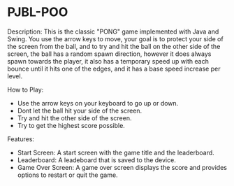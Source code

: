 # PJBL-POO

Description:
This is the classic "PONG" game implemented with Java and Swing. You use the arrow keys to move, your goal is to protect your side of the screen from the ball, and to try and hit the ball on the other side of the screen, the ball has a random spawn direction, however it does always spawn towards the player, it also has a temporary speed up with each bounce until it hits one of the edges, and it has a base speed increase per level. 

How to Play:
* Use the arrow keys on your keyboard to go up or down.
* Dont let the ball hit your side of the screen.
* Try and hit the other side of the screen.
* Try to get the highest score possible.
  
Features:
* Start Screen: A start screen with the game title and the leaderboard.
* Leaderboard: A leadeboard that is saved to the device.
* Game Over Screen: A game over screen displays the score and provides options to restart or quit the game.
